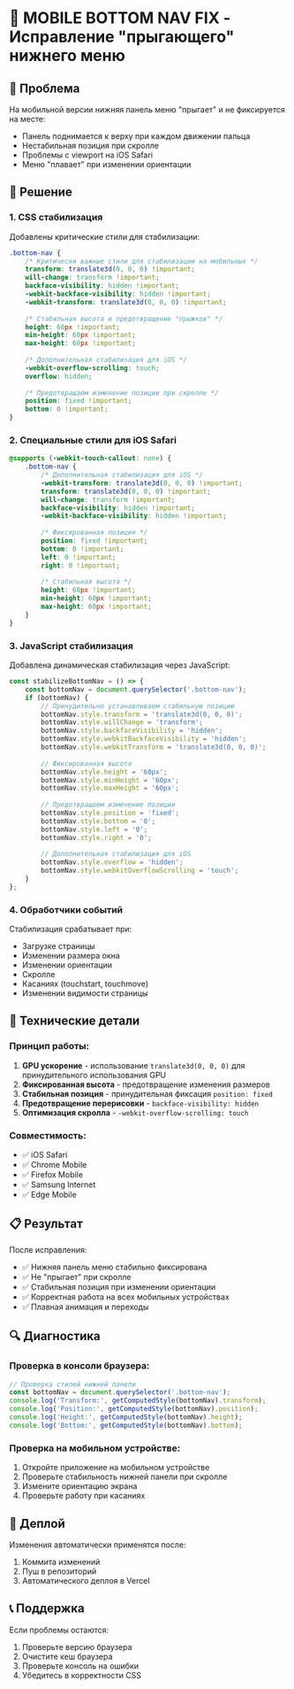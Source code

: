 # 📱 MOBILE BOTTOM NAV FIX - Исправление "прыгающего" нижнего меню

## 🚨 Проблема
На мобильной версии нижняя панель меню "прыгает" и не фиксируется на месте:
- Панель поднимается к верху при каждом движении пальца
- Нестабильная позиция при скролле
- Проблемы с viewport на iOS Safari
- Меню "плавает" при изменении ориентации

## 🔧 Решение

### 1. CSS стабилизация
Добавлены критические стили для стабилизации:

```css
.bottom-nav {
    /* Критически важные стили для стабилизации на мобильных */
    transform: translate3d(0, 0, 0) !important;
    will-change: transform !important;
    backface-visibility: hidden !important;
    -webkit-backface-visibility: hidden !important;
    -webkit-transform: translate3d(0, 0, 0) !important;
    
    /* Стабильная высота и предотвращение "прыжков" */
    height: 60px !important;
    min-height: 60px !important;
    max-height: 60px !important;
    
    /* Дополнительная стабилизация для iOS */
    -webkit-overflow-scrolling: touch;
    overflow: hidden;
    
    /* Предотвращаем изменение позиции при скролле */
    position: fixed !important;
    bottom: 0 !important;
}
```

### 2. Специальные стили для iOS Safari
```css
@supports (-webkit-touch-callout: none) {
    .bottom-nav {
        /* Дополнительная стабилизация для iOS */
        -webkit-transform: translate3d(0, 0, 0) !important;
        transform: translate3d(0, 0, 0) !important;
        will-change: transform !important;
        backface-visibility: hidden !important;
        -webkit-backface-visibility: hidden !important;
        
        /* Фиксированная позиция */
        position: fixed !important;
        bottom: 0 !important;
        left: 0 !important;
        right: 0 !important;
        
        /* Стабильная высота */
        height: 60px !important;
        min-height: 60px !important;
        max-height: 60px !important;
    }
}
```

### 3. JavaScript стабилизация
Добавлена динамическая стабилизация через JavaScript:

```javascript
const stabilizeBottomNav = () => {
    const bottomNav = document.querySelector('.bottom-nav');
    if (bottomNav) {
        // Принудительно устанавливаем стабильную позицию
        bottomNav.style.transform = 'translate3d(0, 0, 0)';
        bottomNav.style.willChange = 'transform';
        bottomNav.style.backfaceVisibility = 'hidden';
        bottomNav.style.webkitBackfaceVisibility = 'hidden';
        bottomNav.style.webkitTransform = 'translate3d(0, 0, 0)';
        
        // Фиксированная высота
        bottomNav.style.height = '60px';
        bottomNav.style.minHeight = '60px';
        bottomNav.style.maxHeight = '60px';
        
        // Предотвращаем изменение позиции
        bottomNav.style.position = 'fixed';
        bottomNav.style.bottom = '0';
        bottomNav.style.left = '0';
        bottomNav.style.right = '0';
        
        // Дополнительная стабилизация для iOS
        bottomNav.style.overflow = 'hidden';
        bottomNav.style.webkitOverflowScrolling = 'touch';
    }
};
```

### 4. Обработчики событий
Стабилизация срабатывает при:
- Загрузке страницы
- Изменении размера окна
- Изменении ориентации
- Скролле
- Касаниях (touchstart, touchmove)
- Изменении видимости страницы

## 🎯 Технические детали

### Принцип работы:
1. **GPU ускорение** - использование `translate3d(0, 0, 0)` для принудительного использования GPU
2. **Фиксированная высота** - предотвращение изменения размеров
3. **Стабильная позиция** - принудительная фиксация `position: fixed`
4. **Предотвращение перерисовки** - `backface-visibility: hidden`
5. **Оптимизация скролла** - `-webkit-overflow-scrolling: touch`

### Совместимость:
- ✅ iOS Safari
- ✅ Chrome Mobile
- ✅ Firefox Mobile
- ✅ Samsung Internet
- ✅ Edge Mobile

## 📋 Результат

После исправления:
- ✅ Нижняя панель меню стабильно фиксирована
- ✅ Не "прыгает" при скролле
- ✅ Стабильная позиция при изменении ориентации
- ✅ Корректная работа на всех мобильных устройствах
- ✅ Плавная анимация и переходы

## 🔍 Диагностика

### Проверка в консоли браузера:
```javascript
// Проверка стилей нижней панели
const bottomNav = document.querySelector('.bottom-nav');
console.log('Transform:', getComputedStyle(bottomNav).transform);
console.log('Position:', getComputedStyle(bottomNav).position);
console.log('Height:', getComputedStyle(bottomNav).height);
console.log('Bottom:', getComputedStyle(bottomNav).bottom);
```

### Проверка на мобильном устройстве:
1. Откройте приложение на мобильном устройстве
2. Проверьте стабильность нижней панели при скролле
3. Измените ориентацию экрана
4. Проверьте работу при касаниях

## 🚀 Деплой

Изменения автоматически применятся после:
1. Коммита изменений
2. Пуш в репозиторий
3. Автоматического деплоя в Vercel

## 📞 Поддержка

Если проблемы остаются:
1. Проверьте версию браузера
2. Очистите кеш браузера
3. Проверьте консоль на ошибки
4. Убедитесь в корректности CSS
